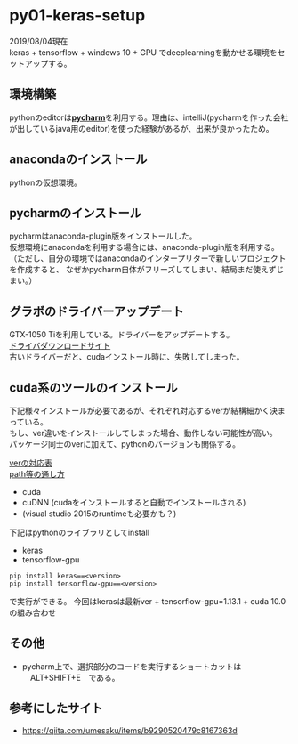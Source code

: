 
# py01-keras-setup
2019/08/04現在  
keras + tensorflow + windows 10 + GPU でdeeplearningを動かせる環境をセットアップする。

## 環境構築
pythonのeditorは[**pycharm**](https://www.jetbrains.com/pycharm/)を利用する。理由は、intelliJ(pycharmを作った会社が出しているjava用のeditor)を使った経験があるが、出来が良かったため。

## anacondaのインストール
pythonの仮想環境。

## pycharmのインストール
pycharmはanaconda-plugin版をインストールした。  
仮想環境にanacondaを利用する場合には、anaconda-plugin版を利用する。  
（ただし、自分の環境ではanacondaのインタープリターで新しいプロジェクトを作成すると、
なぜかpycharm自体がフリーズしてしまい、結局まだ使えずじまい。）

## グラボのドライバーアップデート
GTX-1050 Tiを利用している。ドライバーをアップデートする。  
[ドライバダウンロードサイト](https://www.nvidia.co.jp/Download/index.aspx?lang=jp)  
古いドライバーだと、cudaインストール時に、失敗してしまった。

## cuda系のツールのインストール
下記様々インストールが必要であるが、それぞれ対応するverが結構細かく決まっている。  
もし、ver違いをインストールしてしまった場合、動作しない可能性が高い。  
パッケージ同士のverに加えて、pythonのバージョンも関係する。

[verの対応表](https://www.tensorflow.org/install/source#common_installation_problems)  
[path等の通し方](https://www.tensorflow.org/install/gpu?hl=ja-jp#hardware_requirements)
- cuda
- cuDNN (cudaをインストールすると自動でインストールされる)
- (visual studio 2015のruntimeも必要かも？)

下記はpythonのライブラリとしてinstall
- keras
- tensorflow-gpu
```{shell}
pip install keras==<version>
pip install tensorflow-gpu==<version>
```
で実行ができる。
今回はkerasは最新ver + tensorflow-gpu=1.13.1 + cuda 10.0の組み合わせ

## その他
- pycharm上で、選択部分のコードを実行するショートカットは 　ALT+SHIFT+E　である。

## 参考にしたサイト
- https://qiita.com/umesaku/items/b9290520479c8167363d
